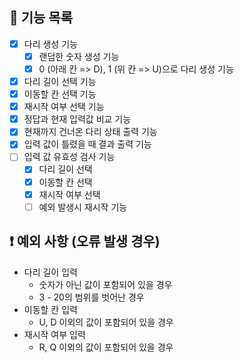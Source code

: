 ## 🔧 기능 목록

- [x] 다리 생성 기능
  - [x] 랜덤한 숫자 생성 기능
  - [x] 0 (아래 칸 => D), 1 (위 칸 => U)으로 다리 생성 기능
- [x] 다리 길이 선택 기능
- [x] 이동할 칸 선택 기능
- [x] 재시작 여부 선택 기능
- [x] 정답과 현재 입력값 비교 기능
- [x] 현재까지 건너온 다리 상태 출력 기능
- [x] 입력 값이 틀렸을 때 결과 출력 기능
- [ ] 입력 값 유효성 검사 기능
  - [x] 다리 길이 선택
  - [x] 이동할 칸 선택
  - [x] 재시작 여부 선택
  - [ ] 예외 발생시 재시작 기능

## ❗ 예외 사항 (오류 발생 경우)

- 다리 길이 입력
  - 숫자가 아닌 값이 포함되어 있을 경우
  - 3 - 20의 범위를 벗어난 경우
- 이동할 칸 입력
  - U, D 이외의 값이 포함되어 있을 경우
- 재시작 여부 입력
  - R, Q 이외의 값이 포함되어 있을 경우
